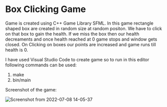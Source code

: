 # Box Clicking Game

Game is created using C++ Game Library SFML.
In this game rectangle shaped box are created in random size at random positon. We have to click on that box to gain the health.
If we miss the box then our health decreaments and once health reached at 0 game stops and window gets closed. 
On Clicking on boxes our points are increased and game runs till health is 0. 


I have used Visual Studio Code to create game so to run in this editor following commands can be used:
1) make
2) bin/main

Screenshot of the game:

![Screenshot from 2022-07-08 14-05-37](https://user-images.githubusercontent.com/34678255/177953219-868d5fe1-973d-41f5-8772-4dbfeb7763ec.png)
